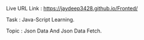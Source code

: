 Live URL Link : https://jaydeep3428.github.io/Fronted/

Task : Java-Script Learning.

Topic : Json Data And Json Data Fetch.
